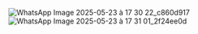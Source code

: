 ![WhatsApp Image 2025-05-23 à 17 30 22_c860d917](https://github.com/user-attachments/assets/b7cd8efc-3b4b-43a2-9c94-1df7e14ea127)
![WhatsApp Image 2025-05-23 à 17 31 01_2f24ee0d](https://github.com/user-attachments/assets/2147bdce-71ba-4587-88fd-c4b7a372611c)
